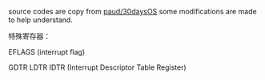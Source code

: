 source codes are copy from [paud/30daysOS](https://gitee.com/paud/30daysOS)
 some modifications are made to help understand.

特殊寄存器：

EFLAGS (interrupt flag)

GDTR
LDTR
IDTR (Interrupt Descriptor Table Register)